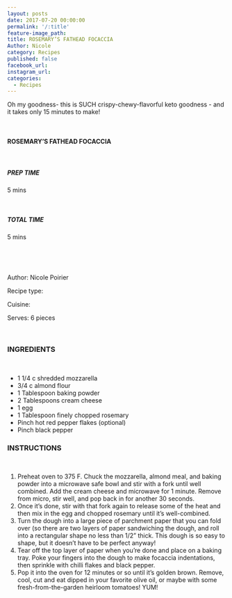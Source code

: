 ```yaml
---
layout: posts
date: 2017-07-20 00:00:00
permalink: '/:title'
feature-image_path:
title: ROSEMARY’S FATHEAD FOCACCIA
Author: Nicole
category: Recipes
published: false
facebook_url:
instagram_url:
categories:
  - Recipes
---
```


Oh my goodness- this is SUCH crispy-chewy-flavorful keto goodness - and it takes only 15 minutes to make!

&nbsp;

#### ROSEMARY’S FATHEAD FOCACCIA

&nbsp;

##### PREP TIME

5 mins

&nbsp;

##### TOTAL TIME

5 mins

&nbsp;

&nbsp;

Author: Nicole Poirier

Recipe type:&nbsp;

Cuisine:&nbsp;

Serves: 6 pieces

&nbsp;

### INGREDIENTS

&nbsp;

* 1 1/4 c shredded mozzarella
* 3/4 c almond flour
* 1 Tablespoon baking powder
* 2 Tablespoons cream cheese
* 1 egg
* 1 Tablespoon finely chopped rosemary
* Pinch hot red pepper flakes (optional)
* Pinch black pepper

### INSTRUCTIONS

&nbsp;

1. Preheat oven to 375 F. Chuck the mozzarella, almond meal, and baking powder into a microwave safe bowl and stir with a fork until well combined. Add the cream cheese and microwave for 1 minute. Remove from micro, stir well, and pop back in for another 30 seconds.
2. Once it’s done, stir with that fork again to release some of the heat and then mix in the egg and chopped rosemary until it’s well-combined.
3. Turn the dough into a large piece of parchment paper that you can fold over (so there are two layers of paper sandwiching the dough, and roll into a rectangular shape no less than 1/2” thick. This dough is so easy to shape, but it doesn’t have to be perfect anyway!
4. Tear off the top layer of paper when you’re done and place on a baking tray. Poke your fingers into the dough to make focaccia indentations, then sprinkle with chilli flakes and black pepper.&nbsp;
5. Pop it into the oven for 12 minutes or so until it’s golden brown. Remove, cool, cut and eat dipped in your favorite olive oil, or maybe with some fresh-from-the-garden heirloom tomatoes! YUM!&nbsp;